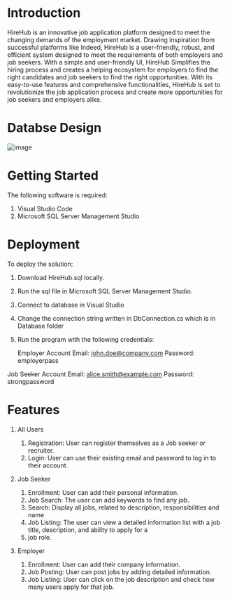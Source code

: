 # Introduction 
HireHub is an innovative job application platform designed to meet the changing demands of the employment
market. Drawing inspiration from successful platforms like Indeed, HireHub is a user-friendly, robust, and
efficient system designed to meet the requirements of both employers and job seekers. With a simple and
user-friendly UI, HireHub Simplifies the hiring process and creates a helping ecosystem for employers to find
the right candidates and job seekers to find the right opportunities. With its easy-to-use features and
comprehensive functionalities, HireHub is set to revolutionize the job application process and create more
opportunities for job seekers and employers alike.

# Databse Design
![image](https://github.com/jadanez/HireHub/assets/122333839/b74a4de3-8820-485f-b7a6-3b647ccd28d5)

# Getting Started
The following software is required:
1. Visual Studio Code
2. Microsoft SQL Server Management Studio

# Deployment
To deploy the solution:
1. Download HireHub.sql locally.
2. Run the sql file in Microsoft SQL Server Management Studio.
3. Connect to database in Visual Studio
4. Change the connection string written in DbConnection.cs which is in Database folder
5. Run the program with the following credentials:

   Employer Account
   Email: john.doe@company.com
   Password: employerpass


  Job Seeker Account
  Email: alice.smith@example.com
  Password: strongpassword
  
# Features  

1. All Users
   1. Registration: User can register themselves as a Job seeker or recruiter.
   2. Login: User can use their existing email and password to log in to their account.
  
3. Job Seeker
   1. Enrollment: User can add their personal information.
   2. Job Search: The user can add keywords to find any job.
   3. Search: Display all jobs, related to description, responsibilities and name
   4. Job Listing: The user can view a detailed information list with a job title, description, and ability to apply for a
   5. job role.
4. Employer
   1. Enrollment: User can add their company information.
   2. Job Posting: User can post jobs by adding detailed information.
   3. Job Listing: User can click on the job description and check how many users apply for that job.
